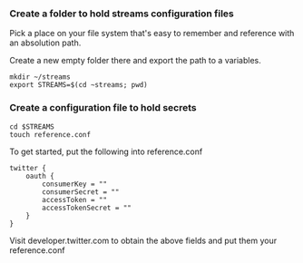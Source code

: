 ### Create a folder to hold streams configuration files

Pick a place on your file system that's easy to remember and reference with an absolution path.

Create a new empty folder there and export the path to a variables.

    mkdir ~/streams
    export STREAMS=$(cd ~streams; pwd)

### Create a configuration file to hold secrets
  
    cd $STREAMS
    touch reference.conf
  
To get started, put the following into reference.conf

    twitter {
        oauth {
            consumerKey = ""
            consumerSecret = ""
            accessToken = ""
            accessTokenSecret = ""
        }
    }

Visit developer.twitter.com to obtain the above fields and put them your reference.conf


